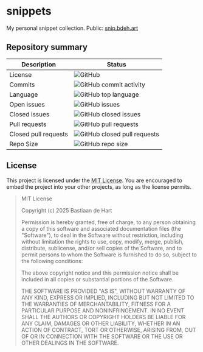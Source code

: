 # snippets

My personal snippet collection.
Public: [snip.bdeh.art](https://snip.bdeh.art)

## Repository summary

Description | Status
---- | ------
License | ![GitHub](https://img.shields.io/github/license/Bastiaantjuhh/snippets)
Commits | ![GitHub commit activity](https://img.shields.io/github/commit-activity/m/Bastiaantjuhh/snippets)
Language | ![GitHub top language](https://img.shields.io/github/languages/top/Bastiaantjuhh/snippets)
Open issues | ![GitHub issues](https://img.shields.io/github/issues/Bastiaantjuhh/snippets)
Closed issues | ![GitHub closed issues](https://img.shields.io/github/issues-closed/Bastiaantjuhh/snippets)
Pull requests | ![GitHub pull requests](https://img.shields.io/github/issues-pr-raw/Bastiaantjuhh/snippets)
Closed pull requests | ![GitHub closed pull requests](https://img.shields.io/github/issues-pr-closed-raw/Bastiaantjuhh/snippets)
Repo Size | ![GitHub repo size](https://img.shields.io/github/repo-size/Bastiaantjuhh/snippets)

## License
This project is licensed under the [MIT License](https://github.com/Bastiaantjuhh/snippets/blob/master/LICENSE). You are encouraged to embed the project into your other projects, as long as the license permits.

> MIT License
> 
> Copyright (c) 2025 Bastiaan de Hart
> 
> Permission is hereby granted, free of charge, to any person obtaining
> a copy of this software and associated documentation files (the
> "Software"), to deal in the Software without restriction, including
> without limitation the rights to use, copy, modify, merge, publish,
> distribute, sublicense, and/or sell copies of the Software, and to
> permit persons to whom the Software is furnished to do so, subject to
> the following conditions:
> 
> The above copyright notice and this permission notice shall be
> included in all copies or substantial portions of the Software.
> 
> THE SOFTWARE IS PROVIDED "AS IS", WITHOUT WARRANTY OF ANY KIND,
> EXPRESS OR IMPLIED, INCLUDING BUT NOT LIMITED TO THE WARRANTIES OF
> MERCHANTABILITY, FITNESS FOR A PARTICULAR PURPOSE AND NONINFRINGEMENT.
> IN NO EVENT SHALL THE AUTHORS OR COPYRIGHT HOLDERS BE LIABLE FOR ANY
> CLAIM, DAMAGES OR OTHER LIABILITY, WHETHER IN AN ACTION OF CONTRACT,
> TORT OR OTHERWISE, ARISING FROM, OUT OF OR IN CONNECTION WITH THE
> SOFTWARE OR THE USE OR OTHER DEALINGS IN THE SOFTWARE.